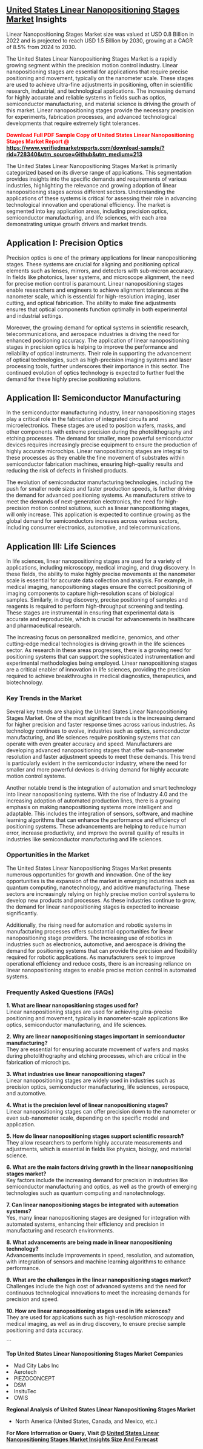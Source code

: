 <h2><a href="https://www.verifiedmarketreports.com/download-sample/?rid=728340&amp;utm_source=Github&amp;utm_medium=213" target="_blank">United States Linear Nanopositioning Stages Market</a> Insights</h2><p>Linear Nanopositioning Stages Market size was valued at USD 0.8 Billion in 2022 and is projected to reach USD 1.5 Billion by 2030, growing at a CAGR of 8.5% from 2024 to 2030.</p><p><p>The United States Linear Nanopositioning Stages Market is a rapidly growing segment within the precision motion control industry. Linear nanopositioning stages are essential for applications that require precise positioning and movement, typically on the nanometer scale. These stages are used to achieve ultra-fine adjustments in positioning, often in scientific research, industrial, and technological applications. The increasing demand for highly accurate and reliable systems in fields such as optics, semiconductor manufacturing, and material science is driving the growth of this market. Linear nanopositioning stages provide the necessary precision for experiments, fabrication processes, and advanced technological developments that require extremely tight tolerances.</p><p><b><p><span class=""><span style="color: #ff0000;"><strong>Download Full PDF Sample Copy of United States Linear Nanopositioning Stages Market Report</strong> @ </span><a href="https://www.verifiedmarketreports.com/download-sample/?rid=728340&amp;utm_source=Github&amp;utm_medium=213" target="_blank">https://www.verifiedmarketreports.com/download-sample/?rid=728340&amp;utm_source=Github&amp;utm_medium=213</a></span></p></b></p><p>The United States Linear Nanopositioning Stages Market is primarily categorized based on its diverse range of applications. This segmentation provides insights into the specific demands and requirements of various industries, highlighting the relevance and growing adoption of linear nanopositioning stages across different sectors. Understanding the applications of these systems is critical for assessing their role in advancing technological innovation and operational efficiency. The market is segmented into key application areas, including precision optics, semiconductor manufacturing, and life sciences, with each area demonstrating unique growth drivers and market trends.</p><h2>Application I: Precision Optics</h2><p>Precision optics is one of the primary applications for linear nanopositioning stages. These systems are crucial for aligning and positioning optical elements such as lenses, mirrors, and detectors with sub-micron accuracy. In fields like photonics, laser systems, and microscope alignment, the need for precise motion control is paramount. Linear nanopositioning stages enable researchers and engineers to achieve alignment tolerances at the nanometer scale, which is essential for high-resolution imaging, laser cutting, and optical fabrication. The ability to make fine adjustments ensures that optical components function optimally in both experimental and industrial settings.</p><p>Moreover, the growing demand for optical systems in scientific research, telecommunications, and aerospace industries is driving the need for enhanced positioning accuracy. The application of linear nanopositioning stages in precision optics is helping to improve the performance and reliability of optical instruments. Their role in supporting the advancement of optical technologies, such as high-precision imaging systems and laser processing tools, further underscores their importance in this sector. The continued evolution of optics technology is expected to further fuel the demand for these highly precise positioning solutions.</p><h2>Application II: Semiconductor Manufacturing</h2><p>In the semiconductor manufacturing industry, linear nanopositioning stages play a critical role in the fabrication of integrated circuits and microelectronics. These stages are used to position wafers, masks, and other components with extreme precision during the photolithography and etching processes. The demand for smaller, more powerful semiconductor devices requires increasingly precise equipment to ensure the production of highly accurate microchips. Linear nanopositioning stages are integral to these processes as they enable the fine movement of substrates within semiconductor fabrication machines, ensuring high-quality results and reducing the risk of defects in finished products.</p><p>The evolution of semiconductor manufacturing technologies, including the push for smaller node sizes and faster production speeds, is further driving the demand for advanced positioning systems. As manufacturers strive to meet the demands of next-generation electronics, the need for high-precision motion control solutions, such as linear nanopositioning stages, will only increase. This application is expected to continue growing as the global demand for semiconductors increases across various sectors, including consumer electronics, automotive, and telecommunications.</p><h2>Application III: Life Sciences</h2><p>In life sciences, linear nanopositioning stages are used for a variety of applications, including microscopy, medical imaging, and drug discovery. In these fields, the ability to make highly precise movements at the nanometer scale is essential for accurate data collection and analysis. For example, in medical imaging, nanopositioning stages ensure the correct positioning of imaging components to capture high-resolution scans of biological samples. Similarly, in drug discovery, precise positioning of samples and reagents is required to perform high-throughput screening and testing. These stages are instrumental in ensuring that experimental data is accurate and reproducible, which is crucial for advancements in healthcare and pharmaceutical research.</p><p>The increasing focus on personalized medicine, genomics, and other cutting-edge medical technologies is driving growth in the life sciences sector. As research in these areas progresses, there is a growing need for positioning systems that can support the sophisticated instrumentation and experimental methodologies being employed. Linear nanopositioning stages are a critical enabler of innovation in life sciences, providing the precision required to achieve breakthroughs in medical diagnostics, therapeutics, and biotechnology.</p><h3>Key Trends in the Market</h3><p>Several key trends are shaping the United States Linear Nanopositioning Stages Market. One of the most significant trends is the increasing demand for higher precision and faster response times across various industries. As technology continues to evolve, industries such as optics, semiconductor manufacturing, and life sciences require positioning systems that can operate with even greater accuracy and speed. Manufacturers are developing advanced nanopositioning stages that offer sub-nanometer resolution and faster adjustment speeds to meet these demands. This trend is particularly evident in the semiconductor industry, where the need for smaller and more powerful devices is driving demand for highly accurate motion control systems.</p><p>Another notable trend is the integration of automation and smart technology into linear nanopositioning systems. With the rise of Industry 4.0 and the increasing adoption of automated production lines, there is a growing emphasis on making nanopositioning systems more intelligent and adaptable. This includes the integration of sensors, software, and machine learning algorithms that can enhance the performance and efficiency of positioning systems. These advancements are helping to reduce human error, increase productivity, and improve the overall quality of results in industries like semiconductor manufacturing and life sciences.</p><h3>Opportunities in the Market</h3><p>The United States Linear Nanopositioning Stages Market presents numerous opportunities for growth and innovation. One of the key opportunities is the expansion of the market in emerging industries such as quantum computing, nanotechnology, and additive manufacturing. These sectors are increasingly relying on highly precise motion control systems to develop new products and processes. As these industries continue to grow, the demand for linear nanopositioning stages is expected to increase significantly.</p><p>Additionally, the rising need for automation and robotic systems in manufacturing processes offers substantial opportunities for linear nanopositioning stage providers. The increasing use of robotics in industries such as electronics, automotive, and aerospace is driving the demand for positioning systems that can provide the precision and flexibility required for robotic applications. As manufacturers seek to improve operational efficiency and reduce costs, there is an increasing reliance on linear nanopositioning stages to enable precise motion control in automated systems.</p><h3>Frequently Asked Questions (FAQs)</h3><p><b>1. What are linear nanopositioning stages used for?</b><br>Linear nanopositioning stages are used for achieving ultra-precise positioning and movement, typically in nanometer-scale applications like optics, semiconductor manufacturing, and life sciences.</p><p><b>2. Why are linear nanopositioning stages important in semiconductor manufacturing?</b><br>They are essential for ensuring accurate movement of wafers and masks during photolithography and etching processes, which are critical in the fabrication of microchips.</p><p><b>3. What industries use linear nanopositioning stages?</b><br>Linear nanopositioning stages are widely used in industries such as precision optics, semiconductor manufacturing, life sciences, aerospace, and automotive.</p><p><b>4. What is the precision level of linear nanopositioning stages?</b><br>Linear nanopositioning stages can offer precision down to the nanometer or even sub-nanometer scale, depending on the specific model and application.</p><p><b>5. How do linear nanopositioning stages support scientific research?</b><br>They allow researchers to perform highly accurate measurements and adjustments, which is essential in fields like physics, biology, and material science.</p><p><b>6. What are the main factors driving growth in the linear nanopositioning stages market?</b><br>Key factors include the increasing demand for precision in industries like semiconductor manufacturing and optics, as well as the growth of emerging technologies such as quantum computing and nanotechnology.</p><p><b>7. Can linear nanopositioning stages be integrated with automation systems?</b><br>Yes, many linear nanopositioning stages are designed for integration with automated systems, enhancing their efficiency and precision in manufacturing and research environments.</p><p><b>8. What advancements are being made in linear nanopositioning technology?</b><br>Advancements include improvements in speed, resolution, and automation, with integration of sensors and machine learning algorithms to enhance performance.</p><p><b>9. What are the challenges in the linear nanopositioning stages market?</b><br>Challenges include the high cost of advanced systems and the need for continuous technological innovations to meet the increasing demands for precision and speed.</p><p><b>10. How are linear nanopositioning stages used in life sciences?</b><br>They are used for applications such as high-resolution microscopy and medical imaging, as well as in drug discovery, to ensure precise sample positioning and data accuracy.</p>```</p><p><strong>Top United States Linear Nanopositioning Stages Market Companies</strong></p><div data-test-id=""><p><li>Mad City Labs Inc</li><li> Aerotech</li><li> PIEZOCONCEPT</li><li> DSM</li><li> InsituTec</li><li> OWIS</li></p><div><strong>Regional Analysis of&nbsp;United States Linear Nanopositioning Stages Market</strong></div><ul><li dir="ltr"><p dir="ltr">North America&nbsp;(United States, Canada, and Mexico, etc.)</p></li></ul><p><strong>For More Information or Query, Visit @&nbsp;</strong><strong><a href="https://www.verifiedmarketreports.com/product/linear-nanopositioning-stages-market/?utm_source=Github&amp;utm_medium=213" target="_blank">United States Linear Nanopositioning Stages Market Insights Size And Forecast</a></strong></p></div>
